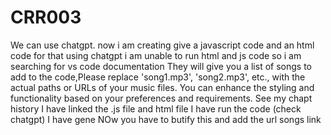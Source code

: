 # CRR003
We can use chatgpt. 
now i am creating give a javascript code and an html code for that using chatgpt
i am unable to run html and js code so i am searching for vs code documentation 
They will give you a list of songs to add to the code,Please replace 'song1.mp3', 'song2.mp3', etc., with the actual paths or URLs of your music files. You can enhance the styling and functionality based on your preferences and requirements.
See my chapt history
I have linked the .js file and html file
I have run the code (check chatgpt)
I have gene
NOw you have to butify this and add the url songs link 